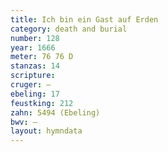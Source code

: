 ```yaml
---
title: Ich bin ein Gast auf Erden
category: death and burial
number: 128
year: 1666
meter: 76 76 D
stanzas: 14
scripture: 
cruger: —
ebeling: 17
feustking: 212
zahn: 5494 (Ebeling)
bwv: —
layout: hymndata
---
```

<br>

